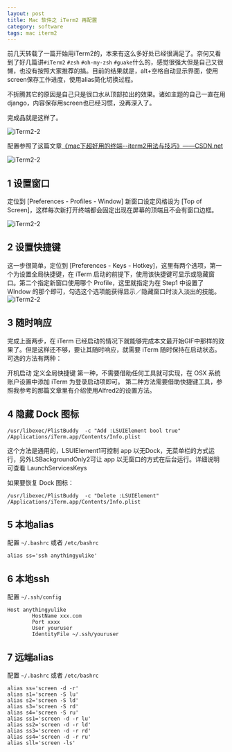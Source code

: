 ```yaml
---
layout: post
title: Mac 软件之 iTerm2 再配置
category: software
tags: mac iterm2
---
```


前几天转载了一篇开始用iTerm2的，本来有这么多好处已经很满足了。奈何又看到了好几篇讲`#iTerm2` `#zsh` `#oh-my-zsh` `#guake`什么的，感觉很强大但是自己又很懒，也没有按照大家推荐的搞。目前的结果就是，alt+空格自动显示界面，使用screen保存工作进度，使用alias简化切换过程。

不折腾其它的原因是自己只是很口水从顶部拉出的效果。诸如主题的自己一直在用django，内容保存用screen也已经习惯，没再深入了。

完成品就是这样了。

![iTerm2-2](http://7vigrt.com1.z0.glb.clouddn.com/iTerm2.jpg)


配置参照了这篇文章[《mac下超好用的终端--iterm2用法与技巧》——CSDN.net](http://blog.csdn.net/thinkdiff/article/details/25075047)




![iTerm2-2](http://7vigrt.com1.z0.glb.clouddn.com/iTerm2-2-1.png)

## 1 设置窗口

定位到 [Preferences - Profiles - Window] 新窗口设定风格设为 [Top of Screen]，这样每次新打开终端都会固定出现在屏幕的顶端且不会有窗口边框。

![iTerm2-2](http://7vigrt.com1.z0.glb.clouddn.com/iTerm2-2-2.png)

## 2 设置快捷键

这一步很简单，定位到 [Preferences - Keys - Hotkey]，这里有两个选项，第一个为设置全局快捷键，在 iTerm 启动的前提下，使用该快捷键可显示或隐藏窗口。第二个指定新窗口使用哪个 Profile，这里就指定为在 Step1 中设置了 WIndow 的那个即可，勾选这个选项能获得显示／隐藏窗口时淡入淡出的技能。
![iTerm2-2](http://7vigrt.com1.z0.glb.clouddn.com/iTerm2-2-3.png)

## 3 随时响应

完成上面两步，在 iTerm 已经启动的情况下就能够完成本文最开始GIF中那样的效果了。但是这样还不够，要让其随时响应，就需要 iTerm 随时保持在启动状态。可选的方法有两种：

开机启动
定义全局快捷键
第一种，不需要借助任何工具就可实现，在 OSX 系统账户设置中添加 iTerm 为登录启动项即可。
第二种方法需要借助快捷键工具，参照我参考的那篇文章里有介绍使用Alfred2的设置方法。

## 4 隐藏 Dock 图标

	/usr/libexec/PlistBuddy  -c "Add :LSUIElement bool true" /Applications/iTerm.app/Contents/Info.plist
	
这个方法是通用的，LSUIElement1可控制 app 以无Dock，无菜单栏的方式运行，另外LSBackgroundOnly2可让 app 以无窗口的方式在后台运行。详细说明可查看 LaunchServicesKeys

如果要恢复 Dock 图标：

	/usr/libexec/PlistBuddy  -c "Delete :LSUIElement" /Applications/iTerm.app/Contents/Info.plist

## 5 本地alias

配置 `~/.bashrc` 或者 `/etc/bashrc`

	alias ss='ssh anythingyulike'
	
## 6 本地ssh

配置 `~/.ssh/config`

	Host anythingyulike
	    	HostName xxx.com
	    	Port xxxx
	    	User youruser
	    	IdentityFile ~/.ssh/youruser
	
## 7 远端alias

配置 `~/.bashrc` 或者 `/etc/bashrc` 

	alias ss='screen -d -r'
	alias s1='screen -S lu'
	alias s2='screen -S ld'
	alias s3='screen -S rd'
	alias s4='screen -S ru'
	alias ss1='screen -d -r lu'
	alias ss2='screen -d -r ld'
	alias ss3='screen -d -r rd'
	alias ss4='screen -d -r ru'
	alias sll='screen -ls'
